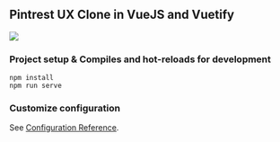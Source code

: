 ## Pintrest UX Clone in VueJS and Vuetify
![](codeStatus.gif)

### Project setup & Compiles and hot-reloads for development
```
npm install
npm run serve
```

### Customize configuration
See [Configuration Reference](https://cli.vuejs.org/config/).
